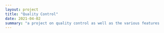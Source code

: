 ```yaml
---
layout: project
title: "Quality Control"
date: 2021-04-02
summary: "a project on quality control as well as the various features required."
---
```

